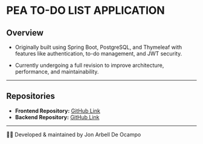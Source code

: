 # PEA TO-DO LIST APPLICATION

## Overview

- Originally built using Spring Boot, PostgreSQL, and Thymeleaf with features like authentication, to-do 
management, and JWT security.

- Currently undergoing a full revision to improve architecture, performance, and maintainability.

---

## Repositories

- **Frontend Repository:** [GitHub Link](https://github.com/JonArbell/PEA-TODO-LIST-APPLICATION-FRONTEND)
- **Backend Repository:** [GitHub Link](https://github.com/JonArbell/PEA-TODO-LIST-APPLICATION-BACKEND)


---

👨‍💻 Developed & maintained by Jon Arbell De Ocampo
